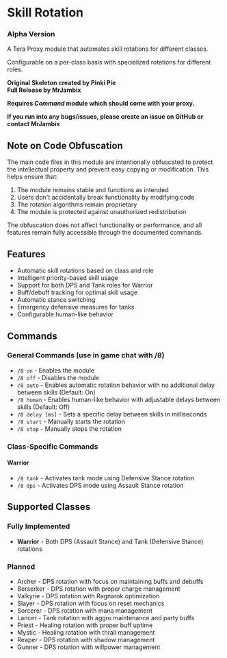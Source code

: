 # Skill Rotation

### Alpha Version

A Tera Proxy module that automates skill rotations for different classes.

Configurable on a per-class basis with specialized rotations for different roles.

**Original Skeleton created by Pinki Pie**  
**Full Release by MrJambix**

**Requires *Command* module which should come with your proxy.**

**If you run into any bugs/issues, please create an issue on GitHub or contact MrJambix**

## Note on Code Obfuscation

The main code files in this module are intentionally obfuscated to protect the intellectual property and prevent easy copying or modification. This helps ensure that:

1. The module remains stable and functions as intended
2. Users don't accidentally break functionality by modifying code
3. The rotation algorithms remain proprietary
4. The module is protected against unauthorized redistribution

The obfuscation does not affect functionality or performance, and all features remain fully accessible through the documented commands.

## Features

- Automatic skill rotations based on class and role
- Intelligent priority-based skill usage
- Support for both DPS and Tank roles for Warrior
- Buff/debuff tracking for optimal skill usage
- Automatic stance switching
- Emergency defensive measures for tanks
- Configurable human-like behavior

## Commands

### General Commands (use in game chat with /8)

- `/8 on` - Enables the module
- `/8 off` - Disables the module
- `/8 auto` - Enables automatic rotation behavior with no additional delay between skills (Default: On)
- `/8 human` - Enables human-like behavior with adjustable delays between skills (Default: Off)
- `/8 delay [ms]` - Sets a specific delay between skills in milliseconds
- `/8 start` - Manually starts the rotation
- `/8 stop` - Manually stops the rotation

### Class-Specific Commands

#### Warrior

- `/8 tank` - Activates tank mode using Defensive Stance rotation
- `/8 dps` - Activates DPS mode using Assault Stance rotation

## Supported Classes

### Fully Implemented
- **Warrior** - Both DPS (Assault Stance) and Tank (Defensive Stance) rotations

### Planned
- Archer - DPS rotation with focus on maintaining buffs and debuffs
- Berserker - DPS rotation with proper charge management
- Valkyrie - DPS rotation with Ragnarok optimization
- Slayer - DPS rotation with focus on reset mechanics
- Sorcerer - DPS rotation with mana management
- Lancer - Tank rotation with aggro maintenance and party buffs
- Priest - Healing rotation with proper buff uptime
- Mystic - Healing rotation with thrall management
- Reaper - DPS rotation with shadow management
- Gunner - DPS rotation with willpower management
